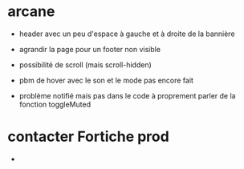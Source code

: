 # arcane 

* header avec un peu d'espace à gauche et à droite de la bannière
* agrandir la page pour un footer non visible
* possibilité de scroll (mais scroll-hidden)
* pbm de hover avec le son et le mode pas encore fait

* problème notifié mais pas dans le code à proprement parler de la fonction toggleMuted

# contacter Fortiche prod

*

